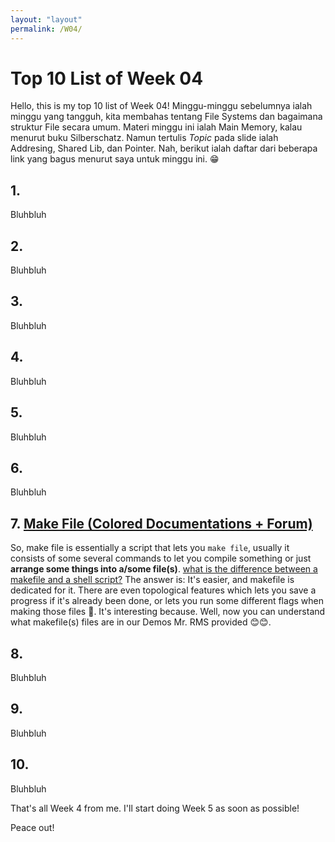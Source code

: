 ```yaml
---
layout: "layout"
permalink: /W04/
---
```


# Top 10 List of Week 04

Hello, this is my top 10 list of Week 04! Minggu-minggu sebelumnya ialah minggu yang tangguh, kita membahas tentang File Systems dan bagaimana struktur File secara umum. Materi minggu ini ialah Main Memory, kalau menurut buku Silberschatz. Namun tertulis *Topic* pada slide ialah Addresing, Shared Lib, dan Pointer. Nah, berikut ialah daftar dari beberapa link yang bagus menurut saya untuk minggu ini. 😁

## 1. []()

Bluhbluh

## 2. []()

Bluhbluh

## 3. []()

Bluhbluh

## 4. []()

Bluhbluh

## 5. []()

Bluhbluh

## 6. []()

Bluhbluh

## 7. [Make File (Colored Documentations + Forum)](https://makefiletutorial.com/)

So, make file is essentially a script that lets you `make file`, usually it consists of some several commands to let you compile something or just **arrange some things into a/some file(s)**.  [what is the difference between a makefile and a shell script?](https://stackoverflow.com/questions/3798562/why-use-make-over-a-shell-script) The answer is: It's easier, and makefile is dedicated for it. There are even topological features which lets you save a progress if it's already been done, or lets you run some different flags when making those files 📁. It's interesting because. Well, now you can understand what makefile(s) files are in our Demos Mr. RMS provided 😊😊.

## 8. []()

Bluhbluh

## 9. []()

Bluhbluh

## 10. []()

Bluhbluh

That's all Week 4 from me. I'll start doing Week 5 as soon as possible!

Peace out!
